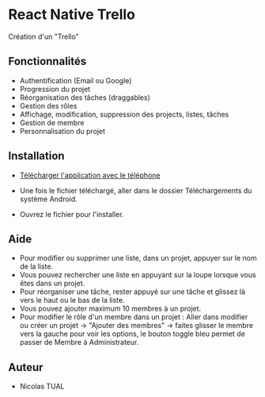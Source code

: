 # React Native Trello

Création d'un "Trello"

## Fonctionnalités

- Authentification (Email ou Google)
- Progression du projet
- Réorganisation des tâches (draggables)
- Gestion des rôles
- Affichage, modification, suppression des projects, listes, tâches
- Gestion de membre
- Personnalisation du projet

## Installation

- [Télécharger l'application avec le téléphone](https://mega.nz/file/IINDlYzD#e4LL3xnboUrx9qDxrA5wWAUXABEDuPbt7FRsiIRa0a0)

- Une fois le fichier téléchargé, aller dans le dossier Téléchargements du système Android.
- Ouvrez le fichier pour l'installer.

## Aide

- Pour modifier ou supprimer une liste, dans un projet, appuyer sur le nom de la liste.
- Vous pouvez rechercher une liste en appuyant sur la loupe lorsque vous êtes dans un projet.
- Pour réorganiser une tâche, rester appuyé sur une tâche et glissez là vers le haut ou le bas de la liste.
- Vous pouvez ajouter maximum 10 membres à un projet.
- Pour modifier le rôle d'un membre dans un projet : Aller dans modifier ou créer un projet -> "Ajouter des membres" -> faites glisser le membre vers la gauche pour voir les options, le bouton toggle bleu permet de passer de Membre à Administrateur.

## Auteur

- Nicolas TUAL


